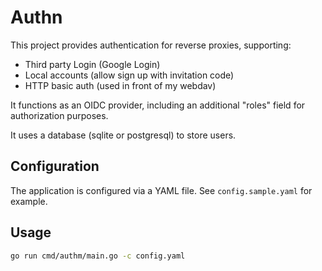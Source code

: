 # Authn

This project provides authentication for reverse proxies, supporting:

- Third party Login (Google Login)
- Local accounts (allow sign up with invitation code)
- HTTP basic auth (used in front of my webdav)

It functions as an OIDC provider, including an additional "roles" field for authorization purposes.

It uses a database (sqlite or postgresql) to store users.

## Configuration

The application is configured via a YAML file. See `config.sample.yaml` for example.

## Usage

```sh
go run cmd/authm/main.go -c config.yaml
```
